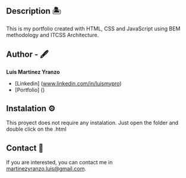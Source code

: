 ## Description 🏝️
  This is my portfolio created with HTML, CSS and JavaScript using BEM methodology and ITCSS Architecture.
  
## Author - 🖋️
**Luis Martinez Yranzo**

* [Linkedin] (www.linkedin.com/in/luismypro)
* [Portfolio] ()


## Instalation ⚙️
This proyect does not require any instalation. Just open the folder and double click on the .html

## Contact 💬
If you are interested, you can contact me in martinezyranzo.luis@gmail.com.
